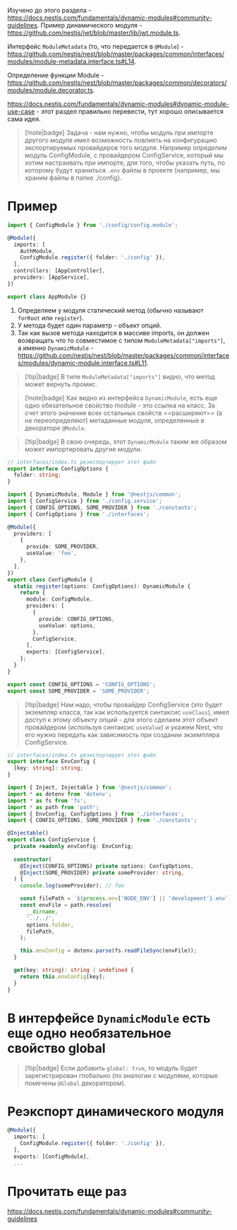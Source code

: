 Изучено до этого раздела - https://docs.nestjs.com/fundamentals/dynamic-modules#community-guidelines. Пример динамического модуля - https://github.com/nestjs/jwt/blob/master/lib/jwt.module.ts.


Интерфейс `ModuleMetadata` (то, что передается в `@Module`) - https://github.com/nestjs/nest/blob/master/packages/common/interfaces/modules/module-metadata.interface.ts#L14.

Определение функции Module - https://github.com/nestjs/nest/blob/master/packages/common/decorators/modules/module.decorator.ts.

https://docs.nestjs.com/fundamentals/dynamic-modules#dynamic-module-use-case - этот раздел правильно перевести, тут хорошо описывается сама идея.

> [!note|badge]
> Задача - нам нужно, чтобы модуль при импорте другого модуля имел возможность повлиять на конфигурацию экспортируемых провайдеров того модуля. Например определим модуль ConfigModule, с провайдером ConfigService, который мы хотим настраивать при импорте, для того, чтобы указать путь, по которому будут храниться `.env` файлы в проекте (например, мы храним файлы в папке ./config). 

# Пример

```ts
import { ConfigModule } from './config/config.module';

@Module({
  imports: [
    AuthModule,
    ConfigModule.register({ folder: './config' }),
  ],
  controllers: [AppController],
  providers: [AppService],
})

export class AppModule {}
```

1. Определяем у модуля статический метод (обычно называют `forRoot` или `register`).
2. У метода будет один параметр - объект опций.
3. Так как вызов метода находится в массиве imports, он должен возвращать что то совместимое с типом `ModuleMetadata["imports"]`, а именно `DynamicModule` - https://github.com/nestjs/nest/blob/master/packages/common/interfaces/modules/dynamic-module.interface.ts#L11.

> [!tip|badge]
> В типе `ModuleMetadata["imports"]` видно, что метод может вернуть промис.

> [!note|badge]
> Как видно из интерфейса `DynamicModule`, есть еще одно обязательное свойство module - это ссылка на класс. За счет этого значения всех остальных свойств ==расширяют== (а не переопределяют) метаданные модуля, определенные в декораторе `@Module`.

> [!tip|badge]
> В свою очередь, этот `DynamicModule` таким же образом может импортировать другие модули.


```ts
// interfaces/index.ts реэкспортирует этот файл
export interface ConfigOptions {
  folder: string;
}
```

```ts
import { DynamicModule, Module } from '@nestjs/common';
import { ConfigService } from './config.service';
import { CONFIG_OPTIONS, SOME_PROVIDER } from './constants';
import { ConfigOptions } from './interfaces';

@Module({
  providers: [
    {
      provide: SOME_PROVIDER,
      useValue: 'foo',
    },
  ],
})
export class ConfigModule {
  static register(options: ConfigOptions): DynamicModule {
    return {
      module: ConfigModule,
      providers: [
        {
          provide: CONFIG_OPTIONS,
          useValue: options,
        },
        ConfigService,
      ],
      exports: [ConfigService],
    };
  }
}
```

```ts
export const CONFIG_OPTIONS = 'CONFIG_OPTIONS';
export const SOME_PROVIDER = 'SOME_PROVIDER';
```

> [!tip|badge]
> Нам надо, чтобы провайдер ConfigService (это будет экземпляр класса, так как используется синтаксис `useClass`), имел доступ к этому объекту опций - для этого сделаем этот объект провайдером (используя синтаксис `useValue`) и укажем Nest, что его нужно передать как зависимость при создании экземпляра ConfigService.

```ts
// interfaces/index.ts реэкспортирует этот файл
export interface EnvConfig {
  [key: string]: string;
}
```

```ts
import { Inject, Injectable } from '@nestjs/common';
import * as dotenv from 'dotenv';
import * as fs from 'fs';
import * as path from 'path';
import { EnvConfig, ConfigOptions } from './interfaces';
import { CONFIG_OPTIONS, SOME_PROVIDER } from './constants';

@Injectable()
export class ConfigService {
  private readonly envConfig: EnvConfig;
  
  constructor(
    @Inject(CONFIG_OPTIONS) private options: ConfigOptions,
    @Inject(SOME_PROVIDER) private someProvider: string,
  ) {
	console.log(someProvider); // foo

    const filePath = `${process.env['NODE_ENV'] || 'development'}.env`;
    const envFile = path.resolve(
      __dirname,
      '../../',
      options.folder,
      filePath,
    );

    this.envConfig = dotenv.parse(fs.readFileSync(envFile));
  }

  get(key: string): string | undefined {
    return this.envConfig[key];
  }
}
```

# В интерфейсе `DynamicModule` есть еще одно необязательное свойство global

> [!tip|badge]
> Если добавить `global: true`, то модуль будет зарегистрирован глобально (по аналогии с модулями, которые помечены `@Global` декоратором).

# Реэкспорт динамического модуля

```ts
@Module({
  imports: [
    ConfigModule.register({ folder: './config' }),
  ],
  exports: [ConfigModule],
  ...
```

# Прочитать еще раз

https://docs.nestjs.com/fundamentals/dynamic-modules#community-guidelines